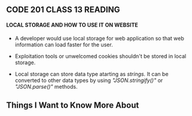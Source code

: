 ## **CODE 201 CLASS 13 READING**

#### **LOCAL STORAGE AND HOW TO USE IT ON WEBSITE**

* A developer would use local storage for web application so that web information can load faster for the user.

* Exploitation tools or unwelcomed cookies shouldn't be stored in local storage.

* Local storage can store data type atarting as *strings.* It can be converted to other data types by using *"JSON.stringify()"* or *"JSON.parse()"* methods.


## **Things I Want to Know More About**